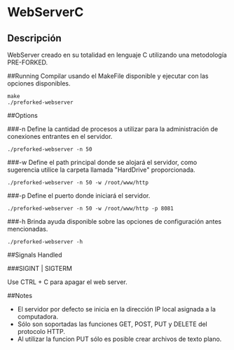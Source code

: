 WebServerC
===========
## Descripción
WebServer creado en su totalidad en lenguaje C utilizando una metodología PRE-FORKED.

##Running
Compilar usando el MakeFile disponible y ejecutar con las opciones disponibles.

```
make
./preforked-webserver
```

##Options

###-n
Define la cantidad de procesos a utilizar para la administración de conexiones entrantes en el servidor.

```
./preforked-webserver -n 50
```

###-w
Define el path principal donde se alojará el servidor, como sugerencia utilice la carpeta llamada "HardDrive" proporcionada.

```
./preforked-webserver -n 50 -w /root/www/http
```

###-p
Define el puerto donde iniciará el servidor.

```
./preforked-webserver -n 50 -w /root/www/http -p 8081
```

###-h
Brinda ayuda disponible sobre las opciones de configuración antes mencionadas.

```
./preforked-webserver -h
```

##Signals Handled

###SIGINT | SIGTERM

Use CTRL + C para apagar el web server.

##Notes
- El servidor por defecto se inicia en la dirección IP local asignada a la computadora.
- Sólo son soportadas las funciones GET, POST, PUT y DELETE del protocolo HTTP.
- Al utilizar la funcion PUT sólo es posible crear archivos de texto plano.


